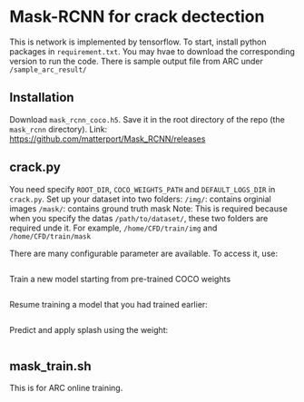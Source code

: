 # Mask-RCNN for crack dectection
This is network is implemented by tensorflow. To start, install python packages in `requirement.txt`. You may hvae to download the corresponding version to run the code. There is sample output file from ARC under `/sample_arc_result/`

## Installation
Download `mask_rcnn_coco.h5`. Save it in the root directory of the repo (the `mask_rcnn` directory).
Link: https://github.com/matterport/Mask_RCNN/releases

## crack.py
You need specify `ROOT_DIR`, `COCO_WEIGHTS_PATH` and `DEFAULT_LOGS_DIR` in `crack.py`. 
Set up your dataset into two folders:
`/img/`: contains orginial images
`/mask/`: contains ground truth mask
Note: This is required because when you specify the datas `/path/to/dataset/`, these two folders are required unde it. For example, `/home/CFD/train/img` and `/home/CFD/train/mask`

There are many configurable parameter are available. To access it, use:
```python crack.py -h
```
Train a new model starting from pre-trained COCO weights
```python3 crack.py train --dataset=/path/to/crack/dataset --weights=coco
```
Resume training a model that you had trained earlier:
```python3 crack.py train --dataset=/path/to/crack/dataset --weights=last
```
Predict and apply splash using the weight:
```python3 crack.py splash --weights=/path/to/mask_rcnn/mask_rcnn_crack.h5 --image=<file name or URL>
```
## mask_train.sh
This is for ARC online training.
